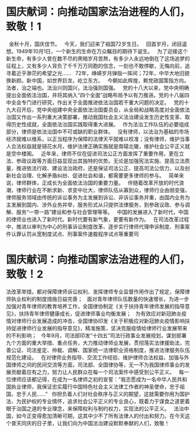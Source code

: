 # 国庆献词：向推动国家法治进程的人们，致敬！1

 
金秋十月，国庆佳节。
 
今天，我们迎来了祖国72岁生日。
 
回首岁月，闭目遥想。1949年10月1日，一个新生的生命在万众瞩目的期待下诞生。
 
为了迎接这个新生命，有多少人曾在数不尽的黑暗岁月苦熬，有多少人永远地倒在了这场追梦的征程上，又有多少人背负了千千万万同胞的信念，一刻也不敢停歇，无悔向前，追寻着近乎渺茫的希望之光......
 
72年，峥嵘岁月弹指一挥间；72年，中华大地旧貌换新颜。新中国，如世界巨龙，屹立东方。
 
今朝如此辉煌，赖党政国策指方向。法者，治之端也。法治兴则国兴，法治强则国强。
 
党的十八大以来，党中央明确提出全面依法治国，并将其纳入“四个全面”战略布局予以有力推进。党的十八届四中全会专门进行研究，作出关于全面推进依法治国若干重大问题的决定。
 
党的十九大召开后，党中央组建中央全面依法治国委员会，从全局和战略高度对全面依法治国又作出一系列重大决策部署，推动我国社会主义法治建设发生历史性变革、取得历史性成就，全面依法治国实践取得重大进展。
 
作为法治工作队伍的必要组成部分，律师是依法治国中不可或缺的职业群体。
 
没有律师，以法治为基础的市场经济就难以维系，以正当程序为保障的法律天平就难以校准；没有律师，维护当事人合法权益就是镜花水月，维护法律正确实施就是南辕北辙，维护社会公平正义就是空中楼阁。
 
近年来，律师不仅在促进司法公正方面发挥了重要作用，更在立法、参政议政等方面日益显现出其独特的优势。无论是加强宪法实施、提高立法质量，推进依法行政、建设法治政府，还是保证司法公正、提高司法公信力，以及创新社会治理、化解矛盾纠纷、促进社会和谐，都需要更多律师的参与。
 
简单来说，律师群体，正成长为全面依法治国的重要力量。
 
伴随着改革开放的时代浪潮，律师行业在不断求新、求变中壮大，律师队伍从寡到众，律师行业由弱变强，律师服务领域由传统的诉讼事务为主发展到诉讼、非诉讼事务并重，由国内业务为主发展到国内、涉外业务并举，服务形式从只提供法律服务，到参政议政、参与调解、服务“一带一路”建设和参与社会管理等等。
 
中国的发展进入了新时代，中国的律师业也进入了新时代。新时代要有新气象，更要有新作为。
 
在司法改革过程中，推进以审判为中心的刑事诉讼制度改革、逐步实行律师代理申诉制度、刑事案件认罪认罚从宽制度试点、刑事案件速裁程序试点等重要司

# 国庆献词：向推动国家法治进程的人们，致敬！2

法改革举措，都对保障律师诉讼权利、发挥律师专业监督作用作出了规定，保障律师执业权利的制度措施日益完善；
 
面对青年律师队伍数量的快速增长，为进一步加强对青年律师的教育培养工作，全国律协制定《关于扶持青年律师发展的指导意见》，扶持青年律师健康成长，促进律师事业均衡发展；
 
为有效应对新冠肺炎疫情对律师行业发展造成的冲击，全国律协印发《关于积极应对新冠肺炎疫情影响扶持促进律师行业发展的指导意见》，精准施策，坚决克服疫情给律师行业发展带来的不利影响；
 
今年9月，司法部印发“十四五”司法行政事业发展规划，谋划部署九个方面的重大举措、重点任务，大力推动律师业发展，贯彻落实法律援助法，完善公证、司法鉴定、仲裁、调解、国家统一法律职业资格制度，推进法律服务队伍规范化建设。
 
在对律师业务指导、交流工作经验、维护律师合法权益、加强与外国律师之间的民间交流等方面，司法部、全国律协等，无一不为我国律师事业的发展贡献着应有之力，努力让人民群众在每一个司法案件中感受到公平正义。
 
每一位律师应该都记得，在成为一名律师之初的宣誓：“我志愿成为一名中华人民共和国执业律师，我保证忠实履行中国特色社会主义法律工作者的神圣使命，忠于祖国，忠于人民……”
 
你担负着人们对社会秩序与正义的期望，这就需要你用为国护法、为民护权的专业情怀，追求社会公平正义的专业良心，既着力于谋食之道更着眼于治国之道的专业理念，来保障权利与制约权力，实现法的公平正义。
 
法治中国，如今正变得愈加清晰可期，这其中少不了所有法律人的付出和努力。在今天这个普天同庆的日子里，让我们向为中国法治建设默默奉献的人们，致敬！
 


